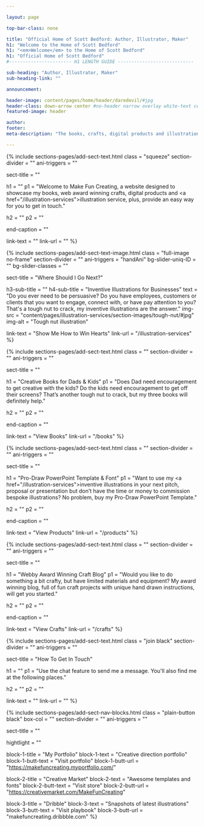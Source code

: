 ```yaml
---

layout: page

top-bar-class: none

title: "Official Home of Scott Bedford: Author, Illustrator, Maker"
h1: "Welcome to the Home of Scott Bedford"
h1: "<em>Welcome</em> to the Home of Scott Bedford"
h1: "Official Home of Scott Bedford"
#----------------------- H1 LENGTH GUIDE ----------------------------

sub-heading: "Author, Illustrator, Maker"
sub-heading-link: ""

announcement: 

header-image: content/pages/home/header/daredevil/#jpg
header-class: down-arrow center #no-header narrow overlay white-text center no-image no-card no-header
featured-image: header

author:
footer:
meta-description: "The books, crafts, digital products and illustration services of Scott Bedford, best-selling author, illustrator and maker."

---
```




<!-- SECTION TEXT -->
{% include sections-pages/add-sect-text.html
  class = "squeeze"
  section-divider = ""
  ani-triggers = ""

  sect-title = ""
  
  h1 = ""
  p1 = "Welcome to Make Fun Creating, a website designed to showcase my books, web award winning crafts, digital products and <a href=\"/illustration-services\">illustration service</a>, plus, provide an easy way for you to get in touch."
  
  h2 = ""
  p2 = ""

  end-caption = ""
  
  link-text = ""
  link-url = ""
%}





<!-- SECTION TEXT & IMAGE -->
{% include sections-pages/add-sect-text-image.html
  class = "full-image no-frame"
  section-divider = ""
  ani-triggers = "handAni"
  bg-slider-uniq-ID = ""
  bg-slider-classes = ""

  sect-title = "Where Should I Go Next?"

  h3-sub-title = ""
  h4-sub-title = "Inventive Illustrations for Businesses"
  text = "Do you ever need to be persuasive? Do you have employees, customers or clients that you want to engage, connect with, or have pay attention to you? That's a tough nut to crack, my inventive illustrations are the answer."
  img-src = "content/pages/illustration-services/section-images/tough-nut/#jpg"
  img-alt = "Tough nut illustration"

  link-text = "Show Me How to Win Hearts"
  link-url = "/illustration-services"
%}








<!-- SECTION TEXT -->
{% include sections-pages/add-sect-text.html
  class = ""
  section-divider = ""
  ani-triggers = ""

  sect-title = ""
  
  h1 = "Creative Books for Dads & Kids"
  p1 = "Does Dad need encouragement to get creative with the kids? Do the kids need encouragement to get off their screens? That’s another tough nut to crack, but my three books will definitely help."
  
  h2 = ""
  p2 = ""

  end-caption = ""
  
  link-text = "View Books"
  link-url = "/books"
%}








<!-- SECTION TEXT -->
{% include sections-pages/add-sect-text.html
  class = ""
  section-divider = ""
  ani-triggers = ""

  sect-title = ""
  
  h1 = "Pro-Draw PowerPoint Template & Font"
  p1 = "Want to use my <a href=\"/illustration-services\">inventive illustrations</a> in your next pitch, proposal or presentation but don’t have the time or money to commission bespoke illustrations? No problem, buy my Pro-Draw PowerPoint Template."
  
  h2 = ""
  p2 = ""

  end-caption = ""
  
  link-text = "View Products"
  link-url = "/products"
%}












<!-- SECTION TEXT -->
{% include sections-pages/add-sect-text.html
  class = ""
  section-divider = ""
  ani-triggers = ""

  sect-title = ""
  
  h1 = "Webby Award Winning Craft Blog"
  p1 = "Would you like to do something a bit crafty, but have limited materials and equipment? My award winning blog, full of fun craft projects with unique hand drawn instructions, will get you started."
  
  h2 = ""
  p2 = ""

  end-caption = ""
  
  link-text = "View Crafts"
  link-url = "/crafts"
%}












<!-- SECTION TEXT -->
{% include sections-pages/add-sect-text.html
  class = "join black"
  section-divider = ""
  ani-triggers = ""

  sect-title = "How To Get In Touch"
  
  h1 = ""
  p1 = "Use the chat feature to send me a message. You'll also find me at the following places."
  
  h2 = ""
  p2 = ""
  
  link-text = ""
  link-url = ""
%}

<!-- SECTION NAV BLOCKS -->
{% include sections-pages/add-sect-nav-blocks.html
  class = "plain-button black"
  box-col = ""
  section-divider = ""
  ani-triggers = ""

  sect-title = ""

  hightlight = ""
  
  block-1-title = "My Portfolio"
  block-1-text = "Creative direction portfolio"
  block-1-butt-text = "Visit portfolio"
  block-1-butt-url = "https://makefuncreating.myportfolio.com/"

  block-2-title = "Creative Market"
  block-2-text = "Awesome templates and fonts"
  block-2-butt-text = "Visit store"
  block-2-butt-url = "https://creativemarket.com/MakeFunCreating"

  block-3-title = "Dribble"
  block-3-text = "Snapshots of latest illustrations"
  block-3-butt-text = "Visit playbook"
  block-3-butt-url = "makefuncreating.dribbble.com"
%} 



